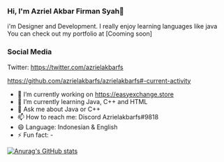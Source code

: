 ### Hi, I'm Azriel Akbar Firman Syah👋

i'm Designer and Development. I really enjoy learning languages like java
You can check out my portfolio at [Cooming soon]
### Social Media
Twitter: https://twitter.com/azrielakbarfs

https://github.com/azrielakbarfs/azrielakbarfs#-current-activity
- 🔭 I’m currently working on https://easyexchange.store
- 🌱 I’m currently learning Java, C++ and HTML
- 💬 Ask me about Java or C++
- 📫 How to reach me: Discord Azrielakbarfs#9818
- 😄 Language: Indonesian & English
- ⚡ Fun fact: -


[![Anurag's GitHub stats](https://github-readme-stats.vercel.app/api?username=azrielakbarfs)](https://github.com/anuraghazra/github-readme-stats)


